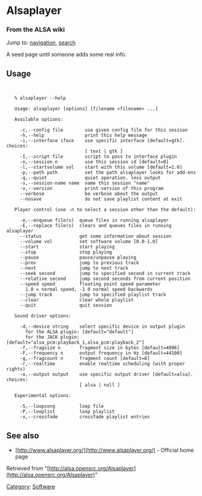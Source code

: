 Alsaplayer
==========

### From the ALSA wiki

Jump to: [navigation](#mw-head), [search](#p-search)

A seed page until someone adds some real info.

Usage
-----

` `

       % alsaplayer --help
       
       Usage: alsaplayer [options] [filename <filename> ...]
       
       Available options:
       
         -c,--config file        use given config file for this session
         -h,--help               print this help message
         -i,--interface iface    use specific interface [default=gtk]. choices:
                                 [ text | gtk ]
         -I,--script file        script to pass to interface plugin
         -n,--session n          use this session id [default=0]
         -l,--startvolume vol    start with this volume [default=1.0]
         -p,--path path          set the path alsaplayer looks for add-ons
         -q,--quiet              quiet operation. less output
         -s,--session-name name  name this session "name"
         -v,--version            print version of this program
         --verbose               be verbose about the output
         --nosave                do not save playlist content at exit
       
       Player control (use -n to select a session other than the default):
       
         -e,--enqueue file(s)  queue files in running alsaplayer
         -E,--replace file(s)  clears and queues files in running alsaplayer
         --status              get some information about session
         --volume vol          set software volume [0.0-1.0]
         --start               start playing
         --stop                stop playing
         --pause               pause/unpause playing
         --prev                jump to previous track
         --next                jump to next track
         --seek second         jump to specified second in current track
         --relative second     jump second seconds from current position
         --speed speed         floating point speed parameter
           1.0 = normal speed, -1.0 normal speed backwards
         --jump track          jump to specified playlist track
         --clear               clear whole playlist
         --quit                quit session
       
       Sound driver options:
       
         -d,--device string    select specific device in output plugin
           for the ALSA plugin: [default="default"]
           for the JACK plugin: [default="alsa_pcm:playback_1,alsa_pcm:playback_2"]
         -f,--fragsize n       fragment size in bytes [default=4096]
         -F,--frequency n      output frequency in Hz [default=44100]
         -g,--fragcount n      fragment count [default=8]
         -r,--realtime         enable realtime scheduling (with proper rights)
         -o,--output output    use specific output driver [default=alsa]. choices:
                               [ alsa | null ]
       
       Experimental options:
       
         -S,--loopsong         loop file
         -P,--looplist         loop playlist
         -x,--crossfade        crossfade playlist entries

See also
--------

-   [http://www.alsaplayer.org/](http://www.alsaplayer.org/) - Official
    home page

Retrieved from
"[http://alsa.opensrc.org/Alsaplayer](http://alsa.opensrc.org/Alsaplayer)"

[Category](/Special:Categories "Special:Categories"):
[Software](/Category:Software "Category:Software")

